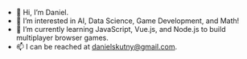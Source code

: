 - 👋 Hi, I’m Daniel.
- 👀 I’m interested in AI, Data Science, Game Development, and Math!
- 🌱 I’m currently learning JavaScript, Vue.js, and Node.js to build multiplayer browser games.
- 📫 I can be reached at danielskutny@gmail.com.

<!---
dk7ba/dk7ba is a ✨ special ✨ repository because its `README.md` (this file) appears on your GitHub profile.
You can click the Preview link to take a look at your changes.
--->
